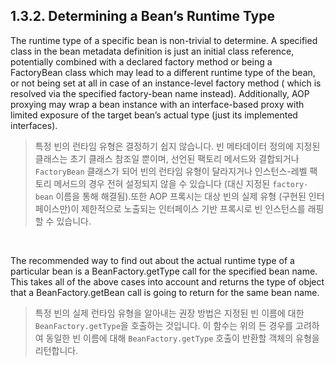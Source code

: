 ## 1.3.2. Determining a Bean’s Runtime Type

The runtime type of a specific bean is non-trivial to determine. A specified class in the bean metadata definition is
just an initial class reference, potentially combined with a declared factory method or being a FactoryBean class which
may lead to a different runtime type of the bean, or not being set at all in case of an instance-level factory method (
which is resolved via the specified factory-bean name instead). Additionally, AOP proxying may wrap a bean instance with
an interface-based proxy with limited exposure of the target bean’s actual type (just its implemented interfaces).

> 특정 빈의 런타임 유형은 결정하기 쉽지 않습니다. 빈 메타데이터 정의에 지정된 클래스는 초기 클래스 참조일 뿐이며, 선언된 팩토리 메서드와 결합되거나 `FactoryBean` 클래스가 되어 빈의 런타임 유형이
> 달라지거나 인스턴스-레벨 팩토리 메서드의 경우 전혀 설정되지 않을 수 있습니다 (대신 지정된 `factory-bean` 이름을 통해 해결됨).또한 AOP 프록시는 대상 빈의 실제 유형 (구현된 인터페이스만)이
> 제한적으로 노출되는 인터페이스 기반 프록시로 빈 인스턴스를 래핑할 수 있습니다.

<br>

The recommended way to find out about the actual runtime type of a particular bean is a BeanFactory.getType call for the
specified bean name. This takes all of the above cases into account and returns the type of object that a
BeanFactory.getBean call is going to return for the same bean name.

> 특정 빈의 실제 런타임 유형을 알아내는 권장 방법은 지정된 빈 이름에 대한 `BeanFactory.getType`을 호출하는 것입니다. 이 함수는 위의 든 경우를 고려하여 동일한 빈 이름에
> 대해 `BeanFactory.getType` 호출이 반환할 객체의 유형을 리턴합니다.